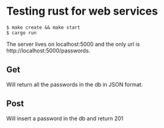 # Testing rust for web services

```
$ make create && make start
$ cargo run
```

The server lives on localhost:5000 and the only url is http://localhost:5000/passwords.

## Get
Will return all the passwords in the db in JSON format.

## Post
Will insert a password in the db and return 201
